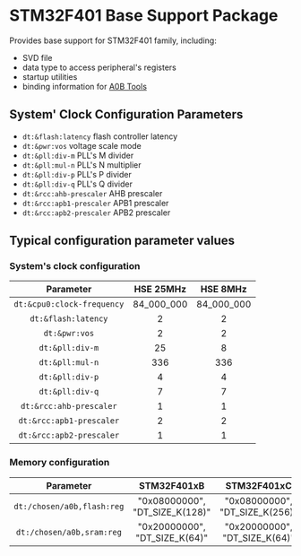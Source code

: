 # STM32F401 Base Support Package

Provides base support for STM32F401 family, including:
 * SVD file
 * data type to access peripheral's registers
 * startup utilities
 * binding information for [A0B Tools](https://github.com/godunko/a0b-tools)

## System' Clock Configuration Parameters

 * `dt:&flash:latency` flash controller latency
 * `dt:&pwr:vos` voltage scale mode
 * `dt:&pll:div-m` PLL's M divider
 * `dt:&pll:mul-n` PLL's N multiplier
 * `dt:&pll:div-p` PLL's P divider
 * `dt:&pll:div-q` PLL's Q divider
 * `dt:&rcc:ahb-prescaler` AHB prescaler
 * `dt:&rcc:apb1-prescaler` APB1 prescaler
 * `dt:&rcc:apb2-prescaler` APB2 prescaler

## Typical configuration parameter values

### System's clock configuration

| Parameter                  | HSE 25MHz  | HSE 8MHz   |
| :------------------------: | :--------: | :--------: |
| `dt:&cpu0:clock-frequency` | 84_000_000 | 84_000_000 |
| `dt:&flash:latency`        | 2          | 2          |
| `dt:&pwr:vos`              | 2          | 2          |
| `dt:&pll:div-m`            | 25         | 8          |
| `dt:&pll:mul-n`            | 336        | 336        |
| `dt:&pll:div-p`            | 4          | 4          |
| `dt:&pll:div-q`            | 7          | 7          |
| `dt:&rcc:ahb-prescaler`    | 1          | 1          |
| `dt:&rcc:apb1-prescaler`   | 2          | 2          |
| `dt:&rcc:apb2-prescaler`   | 1          | 1          |

### Memory configuration

| Parameter                  | STM32F401xB                    | STM32F401xC                    | STM32F401xD                    | STM32F401xE                    | 
| :------------------------: | :----------------------------: | :----------------------------: | :----------------------------: | :----------------------------: |
| `dt:/chosen/a0b,flash:reg` | "0x08000000", "DT_SIZE_K(128)" | "0x08000000", "DT_SIZE_K(256)" | "0x08000000", "DT_SIZE_K(384)" | "0x08000000", "DT_SIZE_K(512)" |
| `dt:/chosen/a0b,sram:reg`  | "0x20000000", "DT_SIZE_K(64)"  | "0x20000000", "DT_SIZE_K(64)"  | "0x20000000", "DT_SIZE_K(96)"  | "0x20000000", "DT_SIZE_K(96)"  |
